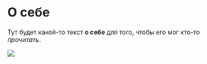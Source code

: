 # О себе

Тут будет какой-то текст **о себе** для того, чтобы его мог кто-то _прочитать_.

![](https://imgur.com/K8slfm1)
